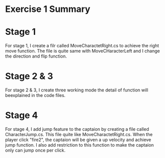 # Exercise 1 Summary

# Stage 1

For stage 1, I create a filr called MoveCharactetRight.cs to achieve the right move function. The file is quite same with MoveCHaracterLeft and I change the direction and flip function.


# Stage 2 & 3

For stage 2 & 3, I create three working mode the detail of function will beexplained in the code files.

# Stage 4

For stage 4, I add jump feature to the captaion by creating a file called CharacterJump.cs. This file quite like MoveCharactetRight.cs. When the player click "fire2", the captaion will be given a up velocity and achieve jump function. I also add restriction to this function to make the captaion only can jump once per click. 